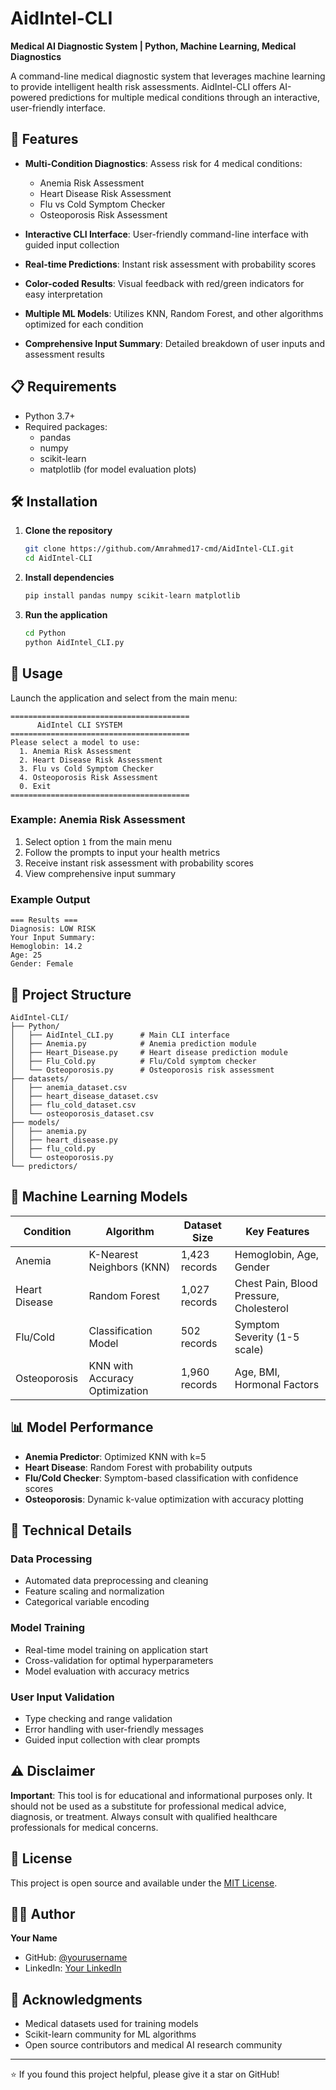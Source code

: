 # AidIntel-CLI

**Medical AI Diagnostic System | Python, Machine Learning, Medical Diagnostics**

A command-line medical diagnostic system that leverages machine learning to provide intelligent health risk assessments. AidIntel-CLI offers AI-powered predictions for multiple medical conditions through an interactive, user-friendly interface.

## 🚀 Features

- **Multi-Condition Diagnostics**: Assess risk for 4 medical conditions:
  - Anemia Risk Assessment
  - Heart Disease Risk Assessment  
  - Flu vs Cold Symptom Checker
  - Osteoporosis Risk Assessment

- **Interactive CLI Interface**: User-friendly command-line interface with guided input collection
- **Real-time Predictions**: Instant risk assessment with probability scores
- **Color-coded Results**: Visual feedback with red/green indicators for easy interpretation
- **Multiple ML Models**: Utilizes KNN, Random Forest, and other algorithms optimized for each condition
- **Comprehensive Input Summary**: Detailed breakdown of user inputs and assessment results

## 📋 Requirements

- Python 3.7+
- Required packages:
  - pandas
  - numpy
  - scikit-learn
  - matplotlib (for model evaluation plots)

## 🛠️ Installation

1. **Clone the repository**
   ```bash
   git clone https://github.com/Amrahmed17-cmd/AidIntel-CLI.git
   cd AidIntel-CLI
   ```

2. **Install dependencies**
   ```bash
   pip install pandas numpy scikit-learn matplotlib
   ```

3. **Run the application**
   ```bash
   cd Python
   python AidIntel_CLI.py
   ```

## 🎯 Usage

Launch the application and select from the main menu:

```
========================================
      AidIntel CLI SYSTEM
========================================
Please select a model to use:
  1. Anemia Risk Assessment
  2. Heart Disease Risk Assessment
  3. Flu vs Cold Symptom Checker
  4. Osteoporosis Risk Assessment
  0. Exit
========================================
```

### Example: Anemia Risk Assessment
1. Select option `1` from the main menu
2. Follow the prompts to input your health metrics
3. Receive instant risk assessment with probability scores
4. View comprehensive input summary

### Example Output
```
=== Results ===
Diagnosis: LOW RISK
Your Input Summary:
Hemoglobin: 14.2
Age: 25
Gender: Female
```

## 📁 Project Structure

```
AidIntel-CLI/
├── Python/
│   ├── AidIntel_CLI.py      # Main CLI interface
│   ├── Anemia.py            # Anemia prediction module
│   ├── Heart_Disease.py     # Heart disease prediction module
│   ├── Flu_Cold.py          # Flu/Cold symptom checker
│   └── Osteoporosis.py      # Osteoporosis risk assessment
├── datasets/
│   ├── anemia_dataset.csv
│   ├── heart_disease_dataset.csv
│   ├── flu_cold_dataset.csv
│   └── osteoporosis_dataset.csv
├── models/
│   ├── anemia.py
│   ├── heart_disease.py
│   ├── flu_cold.py
│   └── osteoporosis.py
└── predictors/
```

## 🧠 Machine Learning Models

| Condition | Algorithm | Dataset Size | Key Features |
|-----------|-----------|--------------|--------------|
| Anemia | K-Nearest Neighbors (KNN) | 1,423 records | Hemoglobin, Age, Gender |
| Heart Disease | Random Forest | 1,027 records | Chest Pain, Blood Pressure, Cholesterol |
| Flu/Cold | Classification Model | 502 records | Symptom Severity (1-5 scale) |
| Osteoporosis | KNN with Accuracy Optimization | 1,960 records | Age, BMI, Hormonal Factors |

## 📊 Model Performance

- **Anemia Predictor**: Optimized KNN with k=5
- **Heart Disease**: Random Forest with probability outputs
- **Flu/Cold Checker**: Symptom-based classification with confidence scores
- **Osteoporosis**: Dynamic k-value optimization with accuracy plotting

## 🔧 Technical Details

### Data Processing
- Automated data preprocessing and cleaning
- Feature scaling and normalization
- Categorical variable encoding

### Model Training
- Real-time model training on application start
- Cross-validation for optimal hyperparameters
- Model evaluation with accuracy metrics

### User Input Validation
- Type checking and range validation
- Error handling with user-friendly messages
- Guided input collection with clear prompts


## ⚠️ Disclaimer

**Important**: This tool is for educational and informational purposes only. It should not be used as a substitute for professional medical advice, diagnosis, or treatment. Always consult with qualified healthcare professionals for medical concerns.

## 📝 License

This project is open source and available under the [MIT License](LICENSE).

## 👨‍💻 Author

**Your Name**
- GitHub: [@yourusername](https://github.com/yourusername)
- LinkedIn: [Your LinkedIn](https://linkedin.com/in/yourprofile)

## 🙏 Acknowledgments

- Medical datasets used for training models
- Scikit-learn community for ML algorithms
- Open source contributors and medical AI research community

---

⭐ If you found this project helpful, please give it a star on GitHub! 
